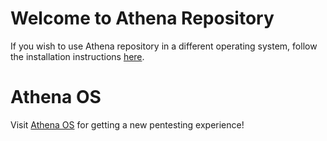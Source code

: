# Welcome to Athena Repository

If you wish to use Athena repository in a different operating system, follow the installation instructions [here](https://www.athenaos.org/en/configuration/repositories/#installation).

# Athena OS

Visit [Athena OS](https://www.athenaos.org) for getting a new pentesting experience!
